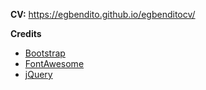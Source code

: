


**CV:**  https://egbendito.github.io/egbenditocv/

**Credits**
- [Bootstrap](http://getbootstrap.com/)
- [FontAwesome](http://fortawesome.github.io/Font-Awesome/)
- [jQuery](http://jquery.com/)
